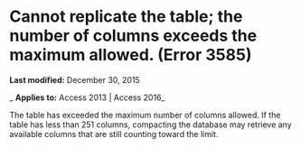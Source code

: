
# Cannot replicate the table; the number of columns exceeds the maximum allowed. (Error 3585)

 **Last modified:** December 30, 2015

 _ **Applies to:** Access 2013 | Access 2016_

The table has exceeded the maximum number of columns allowed. If the table has less than 251 columns, compacting the database may retrieve any available columns that are still counting toward the limit.

